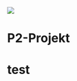 <img src="https://travis-ci.org/a307b/P2-Projekt.svg?branch=master"></img>
# P2-Projekt


<h1>test</h1>
